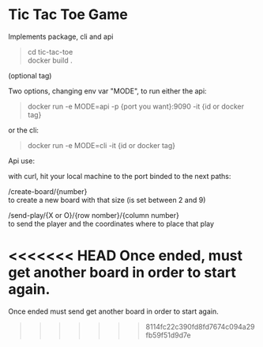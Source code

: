 # Tic Tac Toe Game
Implements package, cli and api

> cd tic-tac-toe  
> docker build .   

(optional tag)

Two options, changing env var "MODE", to run either the api:
> docker run -e MODE=api -p {port you want}:9090 -it {id or docker tag}

or the cli:
>docker run -e MODE=cli -it {id or docker tag}

Api use:

with curl, hit your local machine to the port binded to the next paths:

/create-board/{number}   
to create a new board with that size (is set between 2 and 9)

/send-play/{X or O}/{row nomber}/{column number}  
to send the player and the coordinates where to place that play

<<<<<<< HEAD
Once ended, must get another board in order to start again.
=======
Once ended must send get another board in order to start again.
>>>>>>> 8114fc22c390fd8fd7674c094a29fb59f51d9d7e
